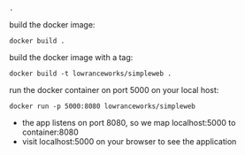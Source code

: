 

```
.
```

build the docker image:
```
docker build .
```

build the docker image with a tag:
```
docker build -t lowranceworks/simpleweb . 
```

run the docker container on port 5000 on your local host:
```
docker run -p 5000:8080 lowranceworks/simpleweb
```
- the app listens on port 8080, so we map localhost:5000 to container:8080
- visit localhost:5000 on your browser to see the application